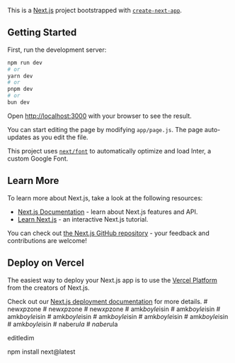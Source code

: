 This is a [Next.js](https://nextjs.org/) project bootstrapped with [`create-next-app`](https://github.com/vercel/next.js/tree/canary/packages/create-next-app).

## Getting Started

First, run the development server:

```bash
npm run dev
# or
yarn dev
# or
pnpm dev
# or
bun dev
```

Open [http://localhost:3000](http://localhost:3000) with your browser to see the result.

You can start editing the page by modifying `app/page.js`. The page auto-updates as you edit the file.

This project uses [`next/font`](https://nextjs.org/docs/basic-features/font-optimization) to automatically optimize and load Inter, a custom Google Font.

## Learn More

To learn more about Next.js, take a look at the following resources:

- [Next.js Documentation](https://nextjs.org/docs) - learn about Next.js features and API.
- [Learn Next.js](https://nextjs.org/learn) - an interactive Next.js tutorial.

You can check out [the Next.js GitHub repository](https://github.com/vercel/next.js/) - your feedback and contributions are welcome!

## Deploy on Vercel

The easiest way to deploy your Next.js app is to use the [Vercel Platform](https://vercel.com/new?utm_medium=default-template&filter=next.js&utm_source=create-next-app&utm_campaign=create-next-app-readme) from the creators of Next.js.

Check out our [Next.js deployment documentation](https://nextjs.org/docs/deployment) for more details.
#   n e w _ x p _ z o n e 
 
 #   n e w _ x p _ z o n e 
 
 #   n e w _ x p _ z o n e 
 
 #   a m k _ b o y l e _ i s i n 
 
 #   a m k _ b o y l e _ i s i n 
 
 #   a m k _ b o y l e _ i s i n 
 
 #   a m k _ b o y l e _ i s i n 
 
 #   a m k _ b o y l e _ i s i n 
 
 #   a m k _ b o y l e _ i s i n 
 
 #   a m k _ b o y l e _ i s i n 
 
 #   a m k _ b o y l e _ i s i n 
 
 #   n a b e r _ u l a 
 
 #   n a b e r _ u l a 
 
 

editledim


npm install next@latest
